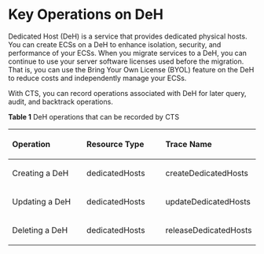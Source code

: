 # Key Operations on DeH<a name="en-us_topic_0100363619"></a>

Dedicated Host \(DeH\) is a service that provides dedicated physical hosts. You can create ECSs on a DeH to enhance isolation, security, and performance of your ECSs. When you migrate services to a DeH, you can continue to use your server software licenses used before the migration. That is, you can use the Bring Your Own License \(BYOL\) feature on the DeH to reduce costs and independently manage your ECSs.

With CTS, you can record operations associated with DeH for later query, audit, and backtrack operations.

**Table  1**  DeH operations that can be recorded by CTS

<a name="table188813184512"></a>
<table><thead align="left"><tr id="rafe0f5be22bb4a0fa55117b0ab049664"><th class="cellrowborder" valign="top" width="33.33333333333333%" id="mcps1.2.4.1.1"><p id="a96324e1de99b443dae5d6b2045b97b07"><a name="a96324e1de99b443dae5d6b2045b97b07"></a><a name="a96324e1de99b443dae5d6b2045b97b07"></a><strong id="b842352706103557"><a name="b842352706103557"></a><a name="b842352706103557"></a>Operation</strong></p>
</th>
<th class="cellrowborder" valign="top" width="33.33333333333333%" id="mcps1.2.4.1.2"><p id="a24d0fec456cb4876b9909b7040783eaa"><a name="a24d0fec456cb4876b9909b7040783eaa"></a><a name="a24d0fec456cb4876b9909b7040783eaa"></a><strong id="b84235270610360"><a name="b84235270610360"></a><a name="b84235270610360"></a>Resource Type</strong></p>
</th>
<th class="cellrowborder" valign="top" width="33.33333333333333%" id="mcps1.2.4.1.3"><p id="ad95b30f712ff475397d5ae41ad9b94dc"><a name="ad95b30f712ff475397d5ae41ad9b94dc"></a><a name="ad95b30f712ff475397d5ae41ad9b94dc"></a><strong id="b842352706182955"><a name="b842352706182955"></a><a name="b842352706182955"></a>Trace Name</strong></p>
</th>
</tr>
</thead>
<tbody><tr id="rcfe449403b2648d6af8202c52d04d02f"><td class="cellrowborder" valign="top" width="33.33333333333333%" headers="mcps1.2.4.1.1 "><p id="en-us_topic_0100240334_p64815508530"><a name="en-us_topic_0100240334_p64815508530"></a><a name="en-us_topic_0100240334_p64815508530"></a>Creating a DeH</p>
</td>
<td class="cellrowborder" valign="top" width="33.33333333333333%" headers="mcps1.2.4.1.2 "><p id="en-us_topic_0100240334_p552435568530"><a name="en-us_topic_0100240334_p552435568530"></a><a name="en-us_topic_0100240334_p552435568530"></a>dedicatedHosts</p>
</td>
<td class="cellrowborder" valign="top" width="33.33333333333333%" headers="mcps1.2.4.1.3 "><p id="en-us_topic_0100240334_p455430588530"><a name="en-us_topic_0100240334_p455430588530"></a><a name="en-us_topic_0100240334_p455430588530"></a>createDedicatedHosts</p>
</td>
</tr>
<tr id="rb0ba5d10ea284dbf96e991b5a31233d9"><td class="cellrowborder" valign="top" width="33.33333333333333%" headers="mcps1.2.4.1.1 "><p id="en-us_topic_0100240334_p491111858530"><a name="en-us_topic_0100240334_p491111858530"></a><a name="en-us_topic_0100240334_p491111858530"></a>Updating a DeH</p>
</td>
<td class="cellrowborder" valign="top" width="33.33333333333333%" headers="mcps1.2.4.1.2 "><p id="en-us_topic_0100240334_p185830118530"><a name="en-us_topic_0100240334_p185830118530"></a><a name="en-us_topic_0100240334_p185830118530"></a>dedicatedHosts</p>
</td>
<td class="cellrowborder" valign="top" width="33.33333333333333%" headers="mcps1.2.4.1.3 "><p id="en-us_topic_0100240334_p288289388530"><a name="en-us_topic_0100240334_p288289388530"></a><a name="en-us_topic_0100240334_p288289388530"></a>updateDedicatedHosts</p>
</td>
</tr>
<tr id="r8c7ac965c5954cecb13f8319a4fa8a35"><td class="cellrowborder" valign="top" width="33.33333333333333%" headers="mcps1.2.4.1.1 "><p id="en-us_topic_0100240334_p112219868530"><a name="en-us_topic_0100240334_p112219868530"></a><a name="en-us_topic_0100240334_p112219868530"></a>Deleting a DeH</p>
</td>
<td class="cellrowborder" valign="top" width="33.33333333333333%" headers="mcps1.2.4.1.2 "><p id="en-us_topic_0100240334_p365656758530"><a name="en-us_topic_0100240334_p365656758530"></a><a name="en-us_topic_0100240334_p365656758530"></a>dedicatedHosts</p>
</td>
<td class="cellrowborder" valign="top" width="33.33333333333333%" headers="mcps1.2.4.1.3 "><p id="en-us_topic_0100240334_p90297338530"><a name="en-us_topic_0100240334_p90297338530"></a><a name="en-us_topic_0100240334_p90297338530"></a>releaseDedicatedHosts</p>
</td>
</tr>
</tbody>
</table>

